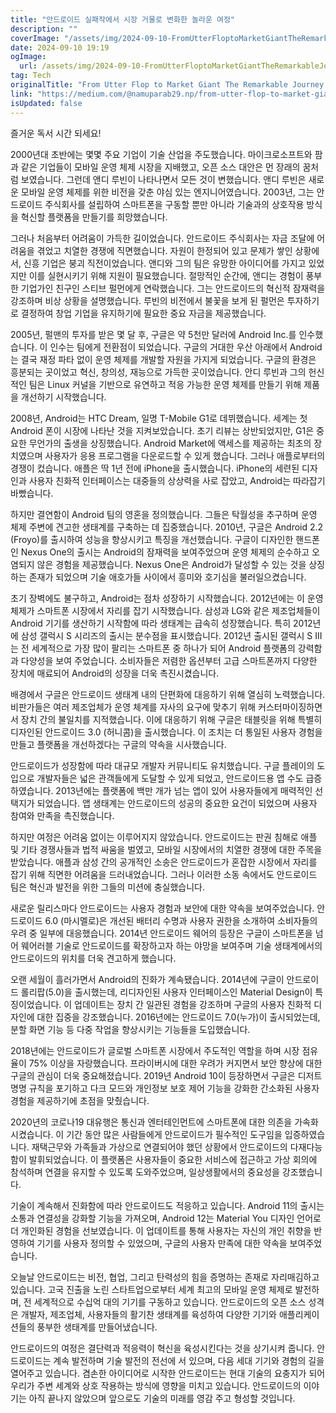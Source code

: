 ```yaml
---
title: "안드로이드 실패작에서 시장 거물로 변화한 놀라운 여정"
description: ""
coverImage: "/assets/img/2024-09-10-FromUtterFloptoMarketGiantTheRemarkableJourneyofAndroid_0.png"
date: 2024-09-10 19:19
ogImage: 
  url: /assets/img/2024-09-10-FromUtterFloptoMarketGiantTheRemarkableJourneyofAndroid_0.png
tag: Tech
originalTitle: "From Utter Flop to Market Giant The Remarkable Journey of Android"
link: "https://medium.com/@namuparab29.np/from-utter-flop-to-market-giant-the-remarkable-journey-of-android-63a10d261215"
isUpdated: false
---
```



즐거운 독서 시간 되세요!

2000년대 초반에는 몇몇 주요 기업이 기술 산업을 주도했습니다. 마이크로소프트와 팜과 같은 기업들이 모바일 운영 체제 시장을 지배했고, 오픈 소스 대안은 먼 장래의 꿈처럼 보였습니다. 그런데 앤디 루빈이 나타나면서 모든 것이 변했습니다. 앤디 루빈은 새로운 모바일 운영 체제를 위한 비전을 갖춘 야심 있는 엔지니어였습니다. 2003년, 그는 안드로이드 주식회사를 설립하여 스마트폰을 구동할 뿐만 아니라 기술과의 상호작용 방식을 혁신할 플랫폼을 만들기를 희망했습니다.

그러나 처음부터 어려움이 가득한 길이었습니다. 안드로이드 주식회사는 자금 조달에 어려움을 겪었고 치열한 경쟁에 직면했습니다. 자원이 한정되어 있고 문제가 쌓인 상황에서, 신흥 기업은 붕괴 직전이었습니다. 앤디와 그의 팀은 유망한 아이디어를 가지고 있었지만 이를 실현시키기 위해 지원이 필요했습니다. 절망적인 순간에, 앤디는 경험이 풍부한 기업가인 친구인 스티브 펄먼에게 연락했습니다. 그는 안드로이드의 혁신적 잠재력을 강조하며 비상 상황을 설명했습니다. 루빈의 비전에서 불꽃을 보게 된 펄먼은 투자하기로 결정하여 창업 기업을 유지하기에 필요한 중요 자금을 제공했습니다.

<div class="content-ad"></div>

2005년, 펄맨의 투자를 받은 몇 달 후, 구글은 약 5천만 달러에 Android Inc.를 인수했습니다. 이 인수는 팀에게 전환점이 되었습니다. 구글의 거대한 우산 아래에서 Android는 결국 재정 파타 없이 운영 체제를 개발할 자원을 가지게 되었습니다. 구글의 환경은 흥분되는 곳이었고 혁신, 창의성, 재능으로 가득한 곳이었습니다. 안디 루빈과 그의 헌신적인 팀은 Linux 커널을 기반으로 유연하고 적응 가능한 운영 체제를 만들기 위해 제품을 개선하기 시작했습니다.

2008년, Android는 HTC Dream, 일명 T-Mobile G1로 데뷔했습니다. 세계는 첫 Android 폰이 시장에 나타난 것을 지켜보았습니다. 초기 리뷰는 상반되었지만, G1은 중요한 무언가의 출생을 상징했습니다. Android Market에 액세스를 제공하는 최초의 장치였으며 사용자가 응용 프로그램을 다운로드할 수 있게 했습니다. 그러나 애플로부터의 경쟁이 컸습니다. 애플은 딱 1년 전에 iPhone을 출시했습니다. iPhone의 세련된 디자인과 사용자 친화적 인터페이스는 대중들의 상상력을 사로 잡았고, Android는 따라잡기 바빴습니다.

하지만 결연함이 Android 팀의 영혼을 정의했습니다. 그들은 탁월성을 추구하며 운영 체제 주변에 견고한 생태계를 구축하는 데 집중했습니다. 2010년, 구글은 Android 2.2 (Froyo)를 출시하여 성능을 향상시키고 특징을 개선했습니다. 구글이 디자인한 핸드폰인 Nexus One의 출시는 Android의 잠재력을 보여주었으며 운영 체제의 순수하고 오염되지 않은 경험을 제공했습니다. Nexus One은 Android가 달성할 수 있는 것을 상징하는 존재가 되었으며 기술 애호가들 사이에서 흥미와 호기심을 불러일으켰습니다.

초기 장벽에도 불구하고, Android는 점차 성장하기 시작했습니다. 2012년에는 이 운영 체제가 스마트폰 시장에서 자리를 잡기 시작했습니다. 삼성과 LG와 같은 제조업체들이 Android 기기를 생산하기 시작함에 따라 생태계는 급속히 성장했습니다. 특히 2012년에 삼성 갤럭시 S 시리즈의 출시는 분수점을 표시했습니다. 2012년 출시된 갤럭시 S III는 전 세계적으로 가장 많이 팔리는 스마트폰 중 하나가 되어 Android 플랫폼의 강력함과 다양성을 보여 주었습니다. 소비자들은 저렴한 옵션부터 고급 스마트폰까지 다양한 장치에 매료되어 Android의 성장을 더욱 촉진시켰습니다.

<div class="content-ad"></div>

배경에서 구글은 안드로이드 생태계 내의 단편화에 대응하기 위해 열심히 노력했습니다. 비판가들은 여러 제조업체가 운영 체계를 자사의 요구에 맞추기 위해 커스터마이징하면서 장치 간의 불일치를 지적했습니다. 이에 대응하기 위해 구글은 태블릿을 위해 특별히 디자인된 안드로이드 3.0 (허니콤)을 출시했습니다. 이 조치는 더 통일된 사용자 경험을 만들고 플랫폼을 개선하겠다는 구글의 약속을 시사했습니다.

안드로이드가 성장함에 따라 대규모 개발자 커뮤니티도 유치했습니다. 구글 플레이의 도입으로 개발자들은 넓은 관객들에게 도달할 수 있게 되었고, 안드로이드용 앱 수도 급증하였습니다. 2013년에는 플랫폼에 백만 개가 넘는 앱이 있어 사용자들에게 매력적인 선택지가 되었습니다. 앱 생태계는 안드로이드의 성공의 중요한 요건이 되었으며 사용자 참여와 만족을 촉진했습니다.

하지만 여정은 어려움 없이는 이루어지지 않았습니다. 안드로이드는 판권 침해로 애플 및 기타 경쟁사들과 법적 싸움을 벌였고, 모바일 시장에서의 치열한 경쟁에 대한 주목을 받았습니다. 애플과 삼성 간의 공개적인 소송은 안드로이드가 혼잡한 시장에서 자리를 잡기 위해 직면한 어려움을 드러내었습니다. 그러나 이러한 소동 속에서도 안드로이드 팀은 혁신과 발전을 위한 그들의 미션에 충실했습니다.

새로운 릴리스마다 안드로이드는 사용자 경험과 보안에 대한 약속을 보여주었습니다. 안드로이드 6.0 (마시멜로)은 개선된 배터리 수명과 사용자 권한을 소개하여 소비자들의 우려 중 일부에 대응했습니다. 2014년 안드로이드 웨어의 등장은 구글이 스마트폰을 넘어 웨어러블 기술로 안드로이드를 확장하고자 하는 야망을 보여주며 기술 생태계에서의 안드로이드의 위치를 더욱 견고하게 했습니다.

<div class="content-ad"></div>

오랜 세월이 흘러가면서 Android의 진화가 계속됐습니다. 2014년에 구글이 안드로이드 롤리팝(5.0)을 출시했는데, 리디자인된 사용자 인터페이스인 Material Design이 특징이었습니다. 이 업데이트는 장치 간 일관된 경험을 강조하며 구글의 사용자 친화적 디자인에 대한 집중을 강조했습니다. 2016년에는 안드로이드 7.0(누가)이 출시되었는데, 분할 화면 기능 등 다중 작업을 향상시키는 기능들을 도입했습니다.

2018년에는 안드로이드가 글로벌 스마트폰 시장에서 주도적인 역할을 하며 시장 점유율이 75% 이상을 자랑했습니다. 프라이버시에 대한 우려가 커지면서 보안 향상에 대한 구글의 관심이 더욱 중요해졌습니다. 2019년 Android 10이 등장하면서 구글은 디저트 명명 규칙을 포기하고 다크 모드와 개인정보 보호 제어 기능을 강화한 간소화된 사용자 경험을 제공하기에 초점을 맞췄습니다.

2020년의 코로나19 대유행은 통신과 엔터테인먼트에 스마트폰에 대한 의존을 가속화시켰습니다. 이 기간 동안 많은 사람들에게 안드로이드가 필수적인 도구임을 입증하였습니다. 재택근무와 가족들과 가상으로 연결되어야 했던 상황에서 안드로이드의 다재다능함이 발휘되었습니다. 이 플랫폼은 사용자들이 중요한 서비스에 접근하고 가상 회의에 참석하며 연결을 유지할 수 있도록 도와주었으며, 일상생활에서의 중요성을 강조했습니다.

기술이 계속해서 진화함에 따라 안드로이드도 적응하고 있습니다. Android 11의 출시는 소통과 연결성을 강화할 기능을 가져오며, Android 12는 Material You 디자인 언어로 더 개인화된 경험을 선보였습니다. 이 업데이트를 통해 사용자는 자신의 개인 취향을 반영하여 기기를 사용자 정의할 수 있었으며, 구글의 사용자 만족에 대한 약속을 보여주었습니다.

<div class="content-ad"></div>

오늘날 안드로이드는 비전, 협업, 그리고 탄력성의 힘을 증명하는 존재로 자리매김하고 있습니다. 고국 진출을 노린 스타트업으로부터 세계 최고의 모바일 운영 체제로 발전하며, 전 세계적으로 수십억 대의 기기를 구동하고 있습니다. 안드로이드의 오픈 소스 성격은 개발자, 제조업체, 사용자들의 활기찬 생태계를 육성하여 다양한 기기와 애플리케이션들의 풍부한 생태계를 만들어냈습니다.

안드로이드의 여정은 결단력과 적응력이 혁신을 육성시킨다는 것을 상기시켜 줍니다. 안드로이드는 계속 발전하며 기술 발전의 전선에 서 있으며, 다음 세대 기기와 경험의 길을 열어주고 있습니다. 겸손한 아이디어로 시작한 안드로이드는 현대 기술의 요충지가 되어 우리가 주변 세계와 상호 작용하는 방식에 영향을 미치고 있습니다. 안드로이드의 이야기는 아직 끝나지 않았으며 앞으로도 기술의 미래를 영감 주고 형성할 것입니다.
